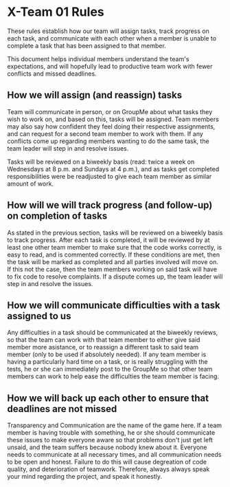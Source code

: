 # X-Team 01 Rules

These rules establish how our team will assign tasks,
track progress on each task, and communicate with each other 
when a member is unable to complete a task that has been assigned to that member.

This document helps individual members understand the team's expectations,
and will hopefully lead to productive team work with fewer conflicts
and missed deadlines.

## How we will assign (and reassign) tasks

Team will communicate in person, or on GroupMe about what tasks they wish to work
on, and based on this, tasks will be assigned. Team members may also say how confident
they feel doing their respective assignments, and can request for a second team member
to work with them. If any conflicts come up regarding members wanting to do the same task,
the team leader will step in and resolve issues.

Tasks will be reviewed on a biweekly basis (read: twice a week on Wednesdays at 8 p.m. and Sundays at 4 p.m.), 
and as tasks get completed responsibilities were be readjusted to give
each team member as similar amount of work.


## How will we will track progress (and follow-up) on completion of tasks

As stated in the previous section, tasks will be reviewed on a biweekly basis to
track progress. After each task is completed, it will be reviewed by at least one
other team member to make sure that the code works correctly, is easy to read,
and is commented correctly. If these conditions are met, then the task will be
marked as completed and all parties involved will move on. If this not the case,
then the team members working on said task will have to fix code to resolve
complaints. If a dispute comes up, the team leader will step in and resolve the
issues.


## How we will communicate difficulties with a task assigned to us

Any difficulties in a task should be communicated at the biweekly reviews, so that
the team can work with that team member to either give said member more asistance,
or to reassign a different task to said team member (only to be used if absolutely
needed). If any team member is having a particularly hard time on a task, or is really
struggling with the tests, he or she can immediately post to the GroupMe so that other
team members can work to help ease the difficulties the team member is facing.

## How we will back up each other to ensure that deadlines are not missed

Transparency and Communication are the name of the game here. If a team member is having
trouble with something, he or she should communicate these issues to make everyone aware
so that problems don't just get left unsaid, and the team suffers because nobody knew about it.
Everyone needs to communicate at all necessary times, and all communication needs to be open
and honest. Failure to do this will cause degreation of code quality, and deterioration of
teamwork. Therefore, always always speak your mind regarding the project, and speak it honestly.



